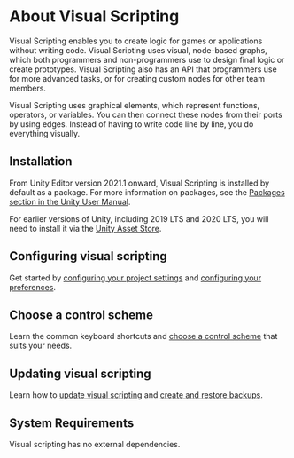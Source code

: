 ﻿# About Visual Scripting

Visual Scripting enables you to create logic for games or applications without writing code. Visual Scripting uses visual, node-based graphs, which both programmers and non-programmers use to design final logic or create prototypes. Visual Scripting also has an API that programmers use for more advanced tasks, or for creating custom nodes for other team members.

Visual Scripting uses graphical elements, which represent functions, operators, or variables. You can then connect these nodes from their ports by using edges. Instead of having to write code line by line, you do everything visually.

## Installation

From Unity Editor version 2021.1 onward, Visual Scripting is installed by default as a package. For more information on packages, see the [Packages section in the Unity User Manual](https://docs.unity3d.com/Manual/PackagesList.html).

For earlier versions of Unity, including 2019 LTS and 2020 LTS, you will need to install it via the [Unity Asset Store](https://assetstore.unity.com/packages/tools/visual-bolt-163802).

## Configuring visual scripting

Get started by [configuring your project settings](vs-configuration.md) and [configuring your preferences](vs-set-preferences.md).

## Choose a control scheme

Learn the common keyboard shortcuts and [choose a control scheme](vs-control-schemes.md) that suits your needs.

## Updating visual scripting

Learn how to [update visual scripting](vs-update.md) and [create and restore backups](vs-create-restore-backups.md).

## System Requirements

Visual scripting has no external dependencies.



